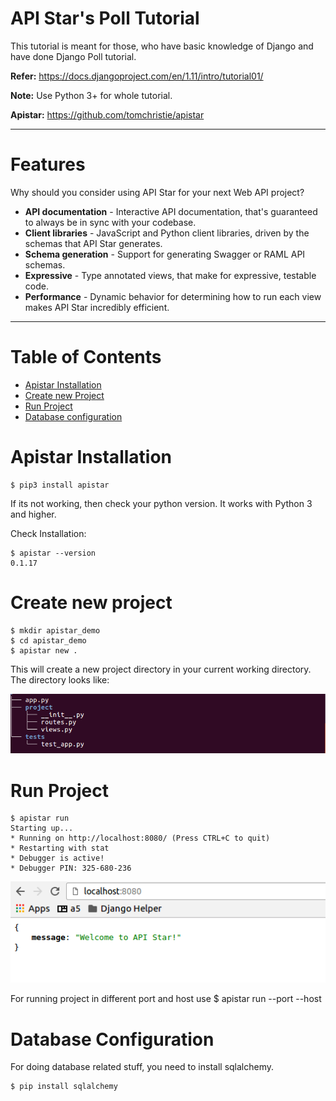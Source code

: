 # API Star's Poll Tutorial

This tutorial is meant for those, who have basic knowledge of Django and have done Django Poll tutorial.

**Refer:** https://docs.djangoproject.com/en/1.11/intro/tutorial01/

**Note:** Use Python 3+ for whole tutorial.

**Apistar:** https://github.com/tomchristie/apistar
 
---
# Features

Why should you consider using API Star for your next Web API project?

* **API documentation** - Interactive API documentation, that's guaranteed to always
be in sync with your codebase.
* **Client libraries** - JavaScript and Python client libraries, driven by the schemas that API Star generates.
* **Schema generation** - Support for generating Swagger or RAML API schemas.
* **Expressive** - Type annotated views, that make for expressive, testable code.
* **Performance** - Dynamic behavior for determining how to run each view makes API Star incredibly efficient.

---

# Table of Contents

- [Apistar Installation](#apistar)
- [Create new Project](#newproject)
- [Run Project](#runproject)
- [Database configuration](#database)

# Apistar Installation

    $ pip3 install apistar

If its not working, then check your python version. It works with Python 3 and higher.

Check Installation:

    $ apistar --version
    0.1.17

# Create new project

    $ mkdir apistar_demo
    $ cd apistar_demo
    $ apistar new .

This will create a new project directory in your current working directory.
The directory looks like:

![ScreenShot](https://raw.githubusercontent.com/agiliq/apistar-polls-tutorial/master/screenshots/dir.png)

# Run Project

    $ apistar run
    Starting up...
    * Running on http://localhost:8080/ (Press CTRL+C to quit)
    * Restarting with stat
    * Debugger is active!
    * Debugger PIN: 325-680-236

![ScreenShot](https://raw.githubusercontent.com/agiliq/apistar-polls-tutorial/master/screenshots/screen1.png)

For running project in different port and host use
    $ apistar run --port <someport> --host <somehost>
    
# Database Configuration

For doing database related stuff, you need to install sqlalchemy.

    $ pip install sqlalchemy
    
